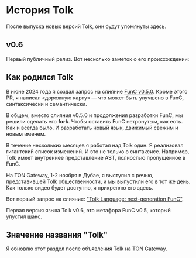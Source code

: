 # История Tolk

После выпуска новых версий Tolk, они будут упомянуты здесь.

## v0.6

Первый публичный релиз. Вот несколько заметок о его происхождении:

## Как родился Tolk

В июне 2024 года я создал запрос на слияние [FunC v0.5.0](https://github.com/ton-blockchain/ton/pull/1026).
Кроме этого PR, я написал «дорожную карту» — что может быть улучшено в FunC, синтаксически и семантически.

В общем, вместо слияния v0.5.0 и продолжения разработки FunC, мы решили сделать его **fork**.
Чтобы оставить FunC нетронутым, как есть. Как и всегда было. И разработать новый язык, движимый свежим и новым именем.

В течение нескольких месяцев я работал над Tolk один. Я реализовал гигантский список изменений.
И это не только о синтаксисе. Например, Tolk имеет внутреннее представление AST, полностью пропущенное в FunC.

На TON Gateway, 1-2 ноября в Дубае, я выступил с речью, представившей Tolk общественности, и мы выпустили его в тот же день.
Как только видео будет доступно, я прикреплю его здесь.

Вот первый запрос на слияние: ["Tolk Language: next-generation FunC"](https://github.com/ton-blockchain/ton/pull/1345).

Первая версия языка Tolk v0.6, это метафора FunC v0.5, который упустил шанс.

## Значение названия "Tolk"

Я обновлю этот раздел после объявления Tolk на TON Gateway.
